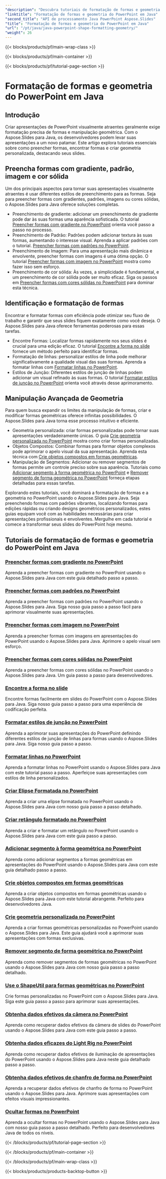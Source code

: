 ```yaml
---
"description": "Descubra tutoriais de formatação de formas e geometria do PowerPoint em Java. Aprenda a preencher formas, encontrar formas e criar geometria personalizada com o Aspose.Slides para Java."
"linktitle": "Formatação de formas e geometria do PowerPoint em Java"
"second_title": "API de processamento Java PowerPoint Aspose.Slides"
"title": "Formatação de formas e geometria do PowerPoint em Java"
"url": "/pt/java/java-powerpoint-shape-formatting-geometry/"
"weight": 26
---
```


{{< blocks/products/pf/main-wrap-class >}}

{{< blocks/products/pf/main-container >}}

{{< blocks/products/pf/tutorial-page-section >}}

# Formatação de formas e geometria do PowerPoint em Java

## Introdução

Criar apresentações de PowerPoint visualmente atraentes geralmente exige formatação precisa de formas e manipulação geométrica. Com o Aspose.Slides para Java, os desenvolvedores podem levar suas apresentações a um novo patamar. Este artigo explora tutoriais essenciais sobre como preencher formas, encontrar formas e criar geometria personalizada, destacando seus slides.

## Preencha formas com gradiente, padrão, imagem e cor sólida

Um dos principais aspectos para tornar suas apresentações visualmente atraentes é usar diferentes estilos de preenchimento para as formas. Seja para preencher formas com gradientes, padrões, imagens ou cores sólidas, o Aspose.Slides para Java oferece soluções completas. 

- Preenchimento de gradiente: adicionar um preenchimento de gradiente pode dar às suas formas uma aparência sofisticada. O tutorial [Preencher formas com gradiente no PowerPoint](./fill-shapes-gradient-powerpoint/) orienta você passo a passo no processo.
- Preenchimento de Padrão: Padrões podem adicionar textura às suas formas, aumentando o interesse visual. Aprenda a aplicar padrões com o tutorial. [Preencher formas com padrões no PowerPoint](./fill-shapes-pattern-powerpoint/).
- Preenchimento de Imagem: Para uma apresentação mais dinâmica e envolvente, preencher formas com imagens é uma ótima opção. O tutorial [Preencher formas com imagem no PowerPoint](./fill-shapes-picture-powerpoint/) mostra como fazer isso sem esforço.
- Preenchimento de cor sólida: Às vezes, a simplicidade é fundamental, e um preenchimento de cor sólida pode ser muito eficaz. Siga os passos em [Preencher formas com cores sólidas no PowerPoint](./fill-shapes-solid-color-powerpoint/) para dominar esta técnica.

## Identificação e formatação de formas

Encontrar e formatar formas com eficiência pode otimizar seu fluxo de trabalho e garantir que seus slides fiquem exatamente como você deseja. O Aspose.Slides para Java oferece ferramentas poderosas para essas tarefas.

- Encontre Formas: Localizar formas rapidamente nos seus slides é crucial para uma edição eficaz. O tutorial [Encontre a forma no slide](./find-shape-slide-powerpoint/) fornece um método perfeito para identificar formas.
- Formatação de linhas: personalizar estilos de linha pode melhorar significativamente a qualidade visual das suas formas. Aprenda a formatar linhas com [Formatar linhas no PowerPoint](./format-lines-powerpoint/).
- Estilos de Junção: Diferentes estilos de junção de linhas podem adicionar um visual refinado às suas formas. O tutorial [Formatar estilos de junção no PowerPoint](./format-join-styles-powerpoint/) orienta você através desse aprimoramento.

## Manipulação Avançada de Geometria

Para quem busca expandir os limites da manipulação de formas, criar e modificar formas geométricas oferece infinitas possibilidades. O Aspose.Slides para Java torna esse processo intuitivo e eficiente.

- Geometria personalizada: criar formas personalizadas pode tornar suas apresentações verdadeiramente únicas. O guia [Crie geometria personalizada no PowerPoint](./create-custom-geometry-powerpoint/) mostra como criar formas personalizadas.
- Objetos Compostos: Combinar formas para formar objetos complexos pode aprimorar o apelo visual da sua apresentação. Aprenda esta técnica com [Crie objetos compostos em formas geométricas](./create-composite-objects-geometry-shapes-powerpoint/).
- Manipulação de Segmentos: Adicionar ou remover segmentos de formas permite um controle preciso sobre sua aparência. Tutoriais como [Adicionar segmento à forma geométrica no PowerPoint](./add-segment-geometry-shape-powerpoint/) e [Remover segmento de forma geométrica no PowerPoint](./remove-segment-geometry-shape-powerpoint/) forneça etapas detalhadas para essas tarefas.

Explorando estes tutoriais, você dominará a formatação de formas e a geometria no PowerPoint usando o Aspose.Slides para Java. Seja preenchendo formas com padrões vibrantes, localizando formas para edições rápidas ou criando designs geométricos personalizados, estes guias equipam você com as habilidades necessárias para criar apresentações profissionais e envolventes. Mergulhe em cada tutorial e comece a transformar seus slides do PowerPoint hoje mesmo.
## Tutoriais de formatação de formas e geometria do PowerPoint em Java
### [Preencher formas com gradiente no PowerPoint](./fill-shapes-gradient-powerpoint/)
Aprenda a preencher formas com gradiente no PowerPoint usando o Aspose.Slides para Java com este guia detalhado passo a passo.
### [Preencher formas com padrões no PowerPoint](./fill-shapes-pattern-powerpoint/)
Aprenda a preencher formas com padrões no PowerPoint usando o Aspose.Slides para Java. Siga nosso guia passo a passo fácil para aprimorar visualmente suas apresentações.
### [Preencher formas com imagem no PowerPoint](./fill-shapes-picture-powerpoint/)
Aprenda a preencher formas com imagens em apresentações do PowerPoint usando o Aspose.Slides para Java. Aprimore o apelo visual sem esforço.
### [Preencher formas com cores sólidas no PowerPoint](./fill-shapes-solid-color-powerpoint/)
Aprenda a preencher formas com cores sólidas no PowerPoint usando o Aspose.Slides para Java. Um guia passo a passo para desenvolvedores.
### [Encontre a forma no slide](./find-shape-slide-powerpoint/)
Encontre formas facilmente em slides do PowerPoint com o Aspose.Slides para Java. Siga nosso guia passo a passo para uma experiência de codificação perfeita.
### [Formatar estilos de junção no PowerPoint](./format-join-styles-powerpoint/)
Aprenda a aprimorar suas apresentações do PowerPoint definindo diferentes estilos de junção de linhas para formas usando o Aspose.Slides para Java. Siga nosso guia passo a passo.
### [Formatar linhas no PowerPoint](./format-lines-powerpoint/)
Aprenda a formatar linhas no PowerPoint usando o Aspose.Slides para Java com este tutorial passo a passo. Aperfeiçoe suas apresentações com estilos de linha personalizados.
### [Criar Elipse Formatada no PowerPoint](./create-formatted-ellipse-powerpoint/)
Aprenda a criar uma elipse formatada no PowerPoint usando o Aspose.Slides para Java com nosso guia passo a passo detalhado.
### [Criar retângulo formatado no PowerPoint](./create-formatted-rectangle-powerpoint/)
Aprenda a criar e formatar um retângulo no PowerPoint usando o Aspose.Slides para Java com este guia passo a passo.
### [Adicionar segmento à forma geométrica no PowerPoint](./add-segment-geometry-shape-powerpoint/)
Aprenda como adicionar segmentos a formas geométricas em apresentações do PowerPoint usando o Aspose.Slides para Java com este guia detalhado passo a passo.
### [Crie objetos compostos em formas geométricas](./create-composite-objects-geometry-shapes-powerpoint/)
Aprenda a criar objetos compostos em formas geométricas usando o Aspose.Slides para Java com este tutorial abrangente. Perfeito para desenvolvedores Java.
### [Crie geometria personalizada no PowerPoint](./create-custom-geometry-powerpoint/)
Aprenda a criar formas geométricas personalizadas no PowerPoint usando o Aspose.Slides para Java. Este guia ajudará você a aprimorar suas apresentações com formas exclusivas.
### [Remover segmento de forma geométrica no PowerPoint](./remove-segment-geometry-shape-powerpoint/)
Aprenda como remover segmentos de formas geométricas no PowerPoint usando o Aspose.Slides para Java com nosso guia passo a passo detalhado.
### [Use o ShapeUtil para formas geométricas no PowerPoint](./use-shapeutil-geometry-shape-powerpoint/)
Crie formas personalizadas no PowerPoint com o Aspose.Slides para Java. Siga este guia passo a passo para aprimorar suas apresentações.
### [Obtenha dados efetivos da câmera no PowerPoint](./get-camera-effective-data-powerpoint/)
Aprenda como recuperar dados efetivos da câmera de slides do PowerPoint usando o Aspose.Slides para Java com este guia passo a passo.
### [Obtenha dados eficazes do Light Rig no PowerPoint](./get-light-rig-effective-data-powerpoint/)
Aprenda como recuperar dados efetivos de iluminação de apresentações do PowerPoint usando o Aspose.Slides para Java neste guia detalhado passo a passo.
### [Obtenha dados efetivos de chanfro de forma no PowerPoint](./get-shape-bevel-effective-data-powerpoint/)
Aprenda a recuperar dados efetivos de chanfro de forma no PowerPoint usando o Aspose.Slides para Java. Aprimore suas apresentações com efeitos visuais impressionantes.
### [Ocultar formas no PowerPoint](./hide-shapes-powerpoint/)
Aprenda a ocultar formas no PowerPoint usando o Aspose.Slides para Java com nosso guia passo a passo detalhado. Perfeito para desenvolvedores Java de todos os níveis.

{{< /blocks/products/pf/tutorial-page-section >}}

{{< /blocks/products/pf/main-container >}}

{{< /blocks/products/pf/main-wrap-class >}}

{{< blocks/products/products-backtop-button >}}